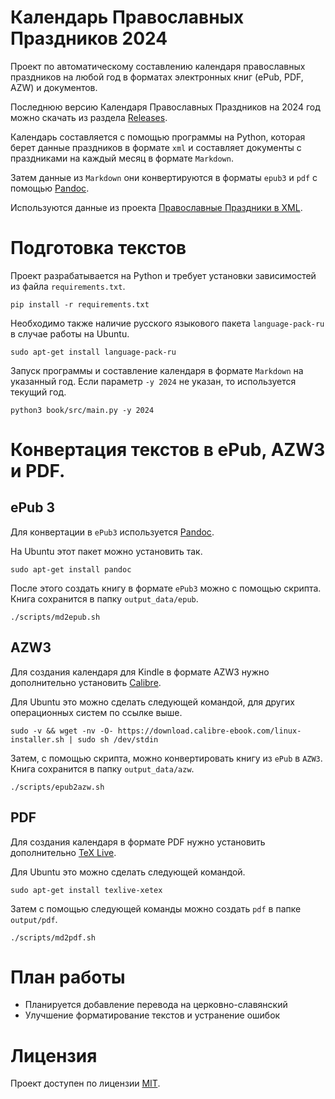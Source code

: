 # Календарь Православных Праздников 2024

Проект по автоматическому составлению календаря православных праздников на любой год
в форматах электронных книг (ePub, PDF, AZW) и документов.

Последнюю версию Календаря Православных Праздников на 2024 год можно скачать из раздела [Releases](https://github.com/Mount-Skete/liturgical-calendar/releases).

Календарь составляется с помощью программы на Python, 
которая берет данные праздников в формате `xml` 
и составляет документы с праздниками на каждый месяц
в формате `Markdown`.

Затем данные из `Markdown` они конвертируются 
в форматы `epub3` и `pdf` с помощью [Pandoc](https://pandoc.org).

Используются данные из проекта [Православные Праздники в XML](https://github.com/Mount-Skete/orthodox-typikon-feasts-xml).

# Подготовка текстов

Проект разрабатывается на Python и требует установки зависимостей из файла `requirements.txt`.

```shell
pip install -r requirements.txt
```

Необходимо также наличие русского языкового пакета `language-pack-ru` в случае работы на Ubuntu.
```shell
sudo apt-get install language-pack-ru
```

Запуск программы и составление календаря в формате `Markdown` на указанный год.
Если параметр `-y 2024` не указан, то используется текущий год.
```shell
python3 book/src/main.py -y 2024
```

# Конвертация текстов в ePub, AZW3 и PDF.

## ePub 3

Для конвертации в `ePub3` используется [Pandoc](https://pandoc.org).

На Ubuntu этот пакет можно установить так.
```shell
sudo apt-get install pandoc
```

После этого создать книгу в формате `ePub3` можно с помощью скрипта.
Книга сохранится в папку `output_data/epub`.
```shell
./scripts/md2epub.sh
```

## AZW3

Для создания календаря для Kindle в формате AZW3 нужно дополнительно установить 
[Calibre](https://calibre-ebook.com/download_linux).

Для Ubuntu это можно сделать следующей командой, для других операционных систем по ссылке выше.
```shell
sudo -v && wget -nv -O- https://download.calibre-ebook.com/linux-installer.sh | sudo sh /dev/stdin
```

Затем, с помощью скрипта, можно конвертировать книгу из `ePub` в `AZW3`.
Книга сохранится в папку `output_data/azw`.
```shell
./scripts/epub2azw.sh
```

## PDF

Для создания календаря в формате PDF нужно установить дополнительно [TeX Live](https://tug.org/texlive/).

Для Ubuntu это можно сделать следующей командой.
```shell
sudo apt-get install texlive-xetex
```

Затем с помощью следующей команды можно создать `pdf` в папке `output/pdf`.
```shell
./scripts/md2pdf.sh
```

# План работы

* Планируется добавление перевода на церковно-славянский
* Улучшение форматирование текстов и устранение ошибок

# Лицензия

Проект доступен по лицензии [MIT](LICENSE).